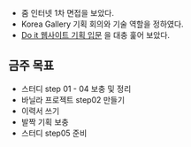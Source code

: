 - 줌 인터넷 1차 면접을 보았다.
- Korea Gallery 기획 회의와 기술 역할을 정하였다. 
- [Do it 웹사이트 기획 입문](https://eyabc.github.io/Doc/dev/dev-nodes/%EA%B8%B0%ED%9A%8D.html#%EC%8A%A4%EC%BC%80%EC%B9%98-%EC%9E%91%EC%84%B1-%EC%9A%94%EB%A0%B9)
을 대충 훑어 보았다.


## 금주 목표
- 스터디 step 01 - 04 보충 및 정리
- 바닐라 프로젝트 step02 만들기
- 이력서 쓰기
- 발짝 기획 보충
- 스터디 step05 준비


